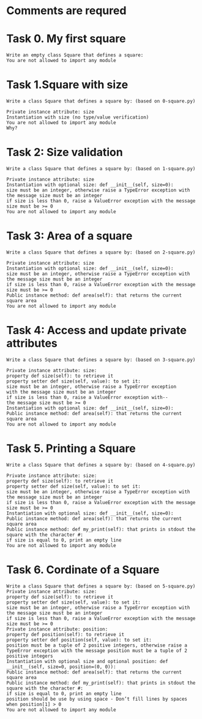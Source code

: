 # Comments are requred

# Task 0. My first square
	Write an empty class Square that defines a square:
	You are not allowed to import any module

# Task 1.Square with size
    Write a class Square that defines a square by: (based on 0-square.py)

    Private instance attribute: size
    Instantiation with size (no type/value verification)
    You are not allowed to import any module
    Why?

# Task 2: Size validation
    Write a class Square that defines a square by: (based on 1-square.py)

    Private instance attribute: size
    Instantiation with optional size: def __init__(self, size=0):
    size must be an integer, otherwise raise a TypeError exception with the message size must be an integer
    if size is less than 0, raise a ValueError exception with the message size must be >= 0
    You are not allowed to import any module

# Task 3: Area of a square
    Write a class Square that defines a square by: (based on 2-square.py)

    Private instance attribute: size
    Instantiation with optional size: def __init__(self, size=0):
    size must be an integer, otherwise raise a TypeError exception with the message size must be an integer
    if size is less than 0, raise a ValueError exception with the message size must be >= 0
    Public instance method: def area(self): that returns the current square area
    You are not allowed to import any module

# Task 4: Access and update private attributes
    Write a class Square that defines a square by: (based on 3-square.py)

    Private instance attribute: size:
    property def size(self): to retrieve it
    property setter def size(self, value): to set it:
    size must be an integer, otherwise raise a TypeError exception
    with the message size must be an integer
    if size is less than 0, raise a ValueError exception with--
    the message size must be >= 0
    Instantiation with optional size: def __init__(self, size=0):
    Public instance method: def area(self): that returns the current square area
    You are not allowed to import any module

# Task 5. Printing a Square
    Write a class Square that defines a square by: (based on 4-square.py)

    Private instance attribute: size:
    property def size(self): to retrieve it
    property setter def size(self, value): to set it:
    size must be an integer, otherwise raise a TypeError exception with the message size must be an integer
    if size is less than 0, raise a ValueError exception with the message size must be >= 0
    Instantiation with optional size: def __init__(self, size=0):
    Public instance method: def area(self): that returns the current square area
    Public instance method: def my_print(self): that prints in stdout the square with the character #:
    if size is equal to 0, print an empty line
    You are not allowed to import any module

# Task 6. Cordinate of a Square
    Write a class Square that defines a square by: (based on 5-square.py)
    Private instance attribute: size:
    property def size(self): to retrieve it
    property setter def size(self, value): to set it:
    size must be an integer, otherwise raise a TypeError exception with the message size must be an integer
    if size is less than 0, raise a ValueError exception with the message size must be >= 0
    Private instance attribute: position:
    property def position(self): to retrieve it
    property setter def position(self, value): to set it:
    position must be a tuple of 2 positive integers, otherwise raise a TypeError exception with the message position must be a tuple of 2 positive integers
    Instantiation with optional size and optional position: def __init__(self, size=0, position=(0, 0)):
    Public instance method: def area(self): that returns the current square area
    Public instance method: def my_print(self): that prints in stdout the square with the character #:
    if size is equal to 0, print an empty line
    position should be use by using space - Don’t fill lines by spaces when position[1] > 0
    You are not allowed to import any module